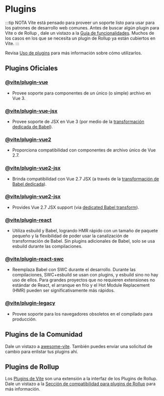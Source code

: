 # Plugins

:::tip NOTA
Vite está pensado para proveer un soporte listo para usar para los patrones de desarrollo web comunes. Antes de buscar algún plugin para Vite o de Rollup , dale un vistazo a la [Guía de funcionalidades](../guide/features.md). Muchos de los casos en los que se necesita un plugin de Rollup ya están cubiertos en Vite.
:::

Revisa [Uso de plugins](../guide/using-plugins.md) para más información sobre cómo utilizarlos.

## Plugins Oficiales

### [@vite/plugin-vue](https://github.com/vite/vite-plugin-vue/tree/main/packages/plugin-vue)

- Provee soporte para componentes de un único (o simple) archivo en Vue 3.

### [@vite/plugin-vue-jsx](https://github.com/vite/vite-plugin-vue/tree/main/packages/plugin-vue-jsx)

- Provee soporte de JSX en Vue 3 (por medio de la [transformación dedicada de Babel](https://github.com/vuejs/jsx-next)).

### [@vite/plugin-vue2](https://github.com/vite/vite-plugin-vue2)

- Proporciona compatibilidad con componentes de archivo único de Vue 2.7.

### [@vite/plugin-vue2-jsx](https://github.com/vite/vite-plugin-vue2-jsx)

- Brinda compatibilidad con Vue 2.7 JSX (a través de la [transformación de Babel dedicada](https://github.com/vuejs/jsx-vue2/)).

### [@vite/plugin-vue2-jsx](https://github.com/vite/vite-plugin-vue2-jsx)

- Provides Vue 2.7 JSX support (via [dedicated Babel transform](https://github.com/vuejs/jsx-vue2/)).

### [@vite/plugin-react](https://github.com/vite/vite-plugin-react/tree/main/packages/plugin-react)

- Utiliza esbuild y Babel, logrando HMR rápido con un tamaño de paquete pequeño y la flexibilidad de poder usar la canalización de transformación de Babel. Sin plugins adicionales de Babel, solo se usa esbuild durante las compilaciones.

### [@vite/plugin-react-swc](https://github.com/vite/vite-plugin-react-swc)

- Reemplaza Babel con SWC durante el desarrollo. Durante las compilaciones, SWC+esbuild se usan con plugins, y esbuild sino no hay uso de ellos. Para grandes proyectos que no requieren extensiones no estándar de React, el arranque en frío y el Hot Module Replacement (HMR) pueden ser significativamente más rápidos.

### [@vite/plugin-legacy](https://github.com/vite/vite/tree/main/packages/plugin-legacy)

- Provee soporte para los navegadores obsoletos en el compilado para producción.

## Plugins de la Comunidad

Dale un vistazo a [awesome-vite](https://github.com/vite/awesome-vite#plugins). También puedes enviar una solicitud de cambio para enlistar tus plugins ahí.

## Plugins de Rollup

Los [Plugins de Vite](../guide/api-plugin) son una extensión a la interfaz de los Plugins de Rollup. Dale un vistazo a la [Sección de compatibilidad para plugins de Rollup](../guide/api-plugin#compatibilidad-de-plugins-rollup) para más información.
